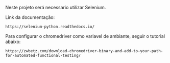
Neste projeto será necessario utilizar Selenium.

Link da documentação:

```url
https://selenium-python.readthedocs.io/
```

Para configurar o chromedriver como variavel de ambiante, seguir o tutorial abaixo:

```url
https://zwbetz.com/download-chromedriver-binary-and-add-to-your-path-for-automated-functional-testing/
```

